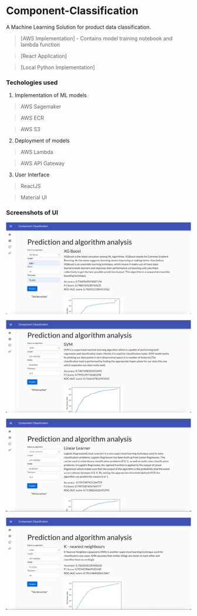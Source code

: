 # Component-Classification
A Machine Learning Solution for product data classification.

> [AWS Implementation] - Contains model training notebook and lambda function

> [React Application]

> [Local Python Implementation]

### Techologies used
1. Implementation of ML models
> AWS Sagemaker

> AWS ECR

> AWS S3

2. Deployment of models
> AWS Lambda

> AWS API Gateway

3. User Interface
> ReactJS

> Material UI

### Screenshots of UI
![Screenshot](UIimages/img1.png)

![Screenshot](UIimages/img2.png)

![Screenshot](UIimages/img3.png)

![Screenshot](UIimages/img4.png)
